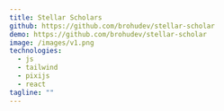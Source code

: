 ```yaml
---
title: Stellar Scholars
github: https://github.com/brohudev/stellar-scholar
demo: https://github.com/brohudev/stellar-scholar
image: /images/v1.png
technologies:
  - js
  - tailwind
  - pixijs
  - react
tagline: ""
---
```

